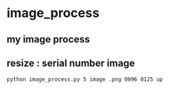 # image_process
## my image process
## resize : serial number image
```
python image_process.py 5 image .png 0096 0125 up
```

